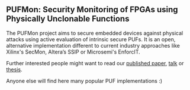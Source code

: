 ## PUFMon: Security Monitoring of FPGAs using Physically Unclonable Functions

The PUFMon project aims to secure embedded devices against physical attacks using active evaluation of intrinsic secure PUFs. It is an open, alternative implementation different to current industry approaches like Xilinx's SecMon, Altera’s SSIP or Microsemi's EnforcIT.

Further interested people might want to read our [published paper](Docu/Paper.pdf), [talk](/Docu/Talk.pdf) or [thesis](Docu/Thesis.pdf).

Anyone else will find here many popular PUF implementations :)

